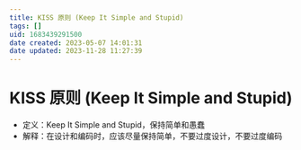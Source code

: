 ```yaml
---
title: KISS 原则 (Keep It Simple and Stupid)
tags: []
uid: 1683439291500
date created: 2023-05-07 14:01:31
date updated: 2023-11-28 11:27:39
---
```


# KISS 原则 (Keep It Simple and Stupid)

- 定义：Keep It Simple and Stupid，保持简单和愚蠢
- 解释：在设计和编码时，应该尽量保持简单，不要过度设计，不要过度编码
